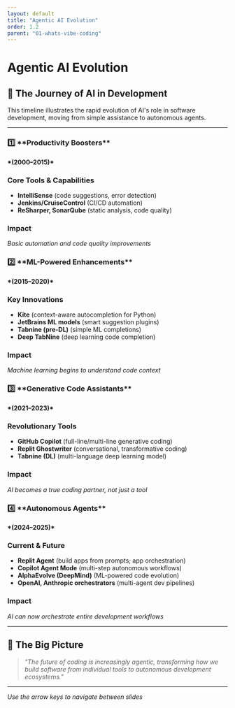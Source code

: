 ```yaml
---
layout: default
title: "Agentic AI Evolution"
order: 1.2
parent: "01-whats-vibe-coding"
---
```


# Agentic AI Evolution

## 🚀 The Journey of AI in Development

This timeline illustrates the rapid evolution of AI's role in software development, moving from simple assistance to autonomous agents.

---

<div class="timeline-stage">
<h3>1️⃣ **Productivity Boosters**</h3>
<h4>*(2000–2015)*</h4>

### Core Tools & Capabilities
- **IntelliSense** (code suggestions, error detection)
- **Jenkins/CruiseControl** (CI/CD automation)
- **ReSharper, SonarQube** (static analysis, code quality)

### Impact
*Basic automation and code quality improvements*
</div>

<div class="timeline-stage">
<h3>2️⃣ **ML-Powered Enhancements**</h3>
<h4>*(2015–2020)*</h4>

### Key Innovations
- **Kite** (context-aware autocompletion for Python)
- **JetBrains ML models** (smart suggestion plugins)
- **Tabnine (pre-DL)** (simple ML completions)
- **Deep TabNine** (deep learning code completion)

### Impact
*Machine learning begins to understand code context*
</div>

<div class="timeline-stage">
<h3>3️⃣ **Generative Code Assistants**</h3>
<h4>*(2021–2023)*</h4>

### Revolutionary Tools
- **GitHub Copilot** (full-line/multi-line generative coding)
- **Replit Ghostwriter** (conversational, transformative coding)
- **Tabnine (DL)** (multi-language deep learning model)

### Impact
*AI becomes a true coding partner, not just a tool*
</div>

<div class="timeline-stage">
<h3>4️⃣ **Autonomous Agents**</h3>
<h4>*(2024–2025)*</h4>

### Current & Future
- **Replit Agent** (build apps from prompts; app orchestration)
- **Copilot Agent Mode** (multi-step autonomous workflows)
- **AlphaEvolve (DeepMind)** (ML-powered code evolution)
- **OpenAI, Anthropic orchestrators** (multi-agent dev pipelines)

### Impact
*AI can now orchestrate entire development workflows*
</div>

---

## 🎯 The Big Picture

> *"The future of coding is increasingly agentic, transforming how we build software from individual tools to autonomous development ecosystems."*

---

*Use the arrow keys to navigate between slides*
